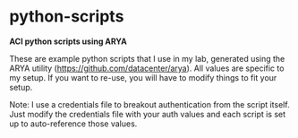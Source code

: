 # python-scripts
**ACI python scripts using ARYA**

These are example python scripts that I use in my lab, generated using the ARYA utility (https://github.com/datacenter/arya).  All values are specific to my setup.  If you want to re-use, you will have to modify things to fit your setup.  

Note:  I use a credentials file to breakout authentication from the script itself.  Just modify the credentials file with your auth values and each script is set up to auto-reference those values.  
